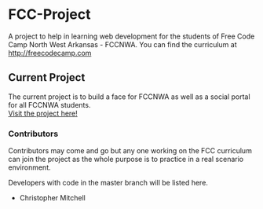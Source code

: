# FCC-Project

A project to help in learning web development for the students of Free Code Camp North West Arkansas - FCCNWA.
You can find the curriculum at http://freecodecamp.com

## Current Project

The current project is to build a face for FCCNWA as well as a social portal for all FCCNWA students. <br>
<a href="https://mrmperial.github.io/FCC-Project/index.html" target="_blank">Visit the project here!</a>

### Contributors

Contributors may come and go but any one working on the FCC curriculum can join the project as the whole purpose is to practice in a real scenario environment.

Developers with code in the master branch will be listed here.

- Christopher Mitchell
